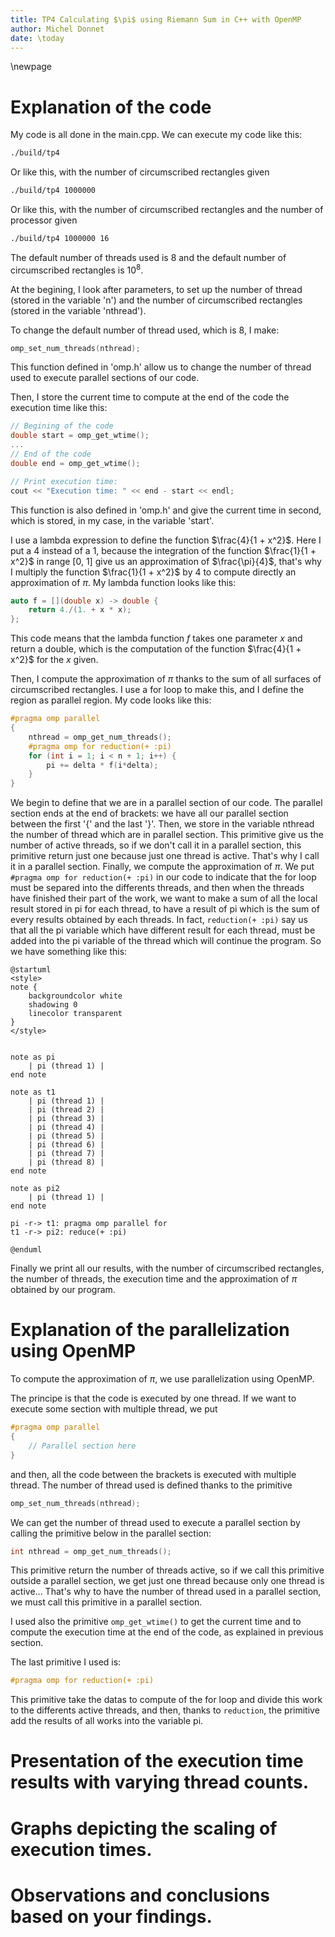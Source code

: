 ```yaml
---
title: TP4 Calculating $\pi$ using Riemann Sum in C++ with OpenMP
author: Michel Donnet
date: \today
---
```


\newpage
# Explanation of the code

My code is all done in the main.cpp.
We can execute my code like this:
```bash
./build/tp4
```
Or like this, with the number of circumscribed rectangles given
```bash
./build/tp4 1000000
```
Or like this, with the number of circumscribed rectangles and the number of processor given
```bash
./build/tp4 1000000 16
```
The default number of threads used is 8 and the default number of circumscribed rectangles is $10^8$.


At the begining, I look after parameters, to set up the number of thread (stored in the variable 'n') and the number of circumscribed rectangles (stored in the variable 'nthread').

To change the default number of thread used, which is 8, I make:
```C++
omp_set_num_threads(nthread);
```
This function defined in 'omp.h' allow us to change the number of thread used to execute parallel sections of our code.

Then, I store the current time to compute at the end of the code the execution time like this:
```C++
// Begining of the code
double start = omp_get_wtime();
...
// End of the code
double end = omp_get_wtime();

// Print execution time:
cout << "Execution time: " << end - start << endl;
```
This function is also defined in 'omp.h' and give the current time in second, which is stored, in my case, in the variable 'start'.

I use a lambda expression to define the function $\frac{4}{1 + x^2}$. Here I put a 4 instead of a 1, because the integration of the function $\frac{1}{1 + x^2}$ in range [0, 1] give us an approximation of $\frac{\pi}{4}$, that's why I multiply the function $\frac{1}{1 + x^2}$ by 4 to compute directly an approximation of $\pi$. My lambda function looks like this:

```C++
auto f = [](double x) -> double {
	return 4./(1. + x * x);
};
```
This code means that the lambda function $f$ takes one parameter $x$ and return a double, which is the computation of the function $\frac{4}{1 + x^2}$ for the $x$ given.

Then, I compute the approximation of $\pi$ thanks to the sum of all surfaces of circumscribed rectangles. I use a for loop to make this, and I define the region as parallel region. My code looks like this:
```C++
#pragma omp parallel
{
	nthread = omp_get_num_threads();
	#pragma omp for reduction(+ :pi)
	for (int i = 1; i < n + 1; i++) {
		pi += delta * f(i*delta);
	}
}
```

We begin to define that we are in a parallel section of our code. The parallel section ends at the end of brackets: we have all our parallel section between the first '{' and the last '}'.
Then, we store in the variable nthread the number of thread which are in parallel section. This primitive give us the number of active threads, so if we don't call it in a parallel section, this primitive return just one because just one thread is active. That's why I call it in a parallel section.
Finally, we compute the approximation of $\pi$. We put `#pragma omp for reduction(+ :pi)` in our code to indicate that the for loop must be separed into the differents threads, and then when the threads have finished their part of the work, we want to make a sum of all the local result stored in pi for each thread, to have a result of pi which is the sum of every results obtained by each threads. In fact, `reduction(+ :pi)` say us that all the pi variable which have different result for each thread, must be added into the pi variable of the thread which will continue the program.
So we have something like this:
```plantuml
@startuml
<style>
note {
    backgroundcolor white
    shadowing 0
    linecolor transparent
}
</style>


note as pi
    | pi (thread 1) |
end note

note as t1
    | pi (thread 1) |
    | pi (thread 2) |
    | pi (thread 3) |
    | pi (thread 4) |
    | pi (thread 5) |
    | pi (thread 6) |
    | pi (thread 7) |
    | pi (thread 8) |
end note

note as pi2
    | pi (thread 1) |
end note

pi -r-> t1: pragma omp parallel for
t1 -r-> pi2: reduce(+ :pi)

@enduml
```
Finally we print all our results, with the number of circumscribed rectangles, the number of threads, the execution time and the approximation of $\pi$ obtained by our program.

# Explanation of the parallelization using OpenMP

To compute the approximation of $\pi$, we use parallelization using OpenMP.

The principe is that the code is executed by one thread. If we want to execute some section with multiple thread, we put
```C++
#pragma omp parallel
{
    // Parallel section here
}
```

and then, all the code between the brackets is executed with multiple thread. The number of thread used is defined thanks to the primitive
```C++
omp_set_num_threads(nthread);
```
We can get the number of thread used to execute a parallel section by calling the primitive below in the parallel section: 
```C++
int nthread = omp_get_num_threads();
```
This primitive return the number of threads active, so if we call this primitive outside a parallel section, we get just one thread because only one thread is active... That's why to have the number of thread used in a parallel section, we must call this primitive in a parallel section.

I used also the primitive `omp_get_wtime()` to get the current time and to compute the execution time at the end of the code, as explained in previous section.

The last primitive I used is:
```C++
#pragma omp for reduction(+ :pi)
```
This primitive take the datas to compute of the for loop and divide this work to the differents active threads, and then, thanks to `reduction`, the primitive add the results of all works into the variable pi.

# Presentation of the execution time results with varying thread counts.



# Graphs depicting the scaling of execution times.
# Observations and conclusions based on your findings.
